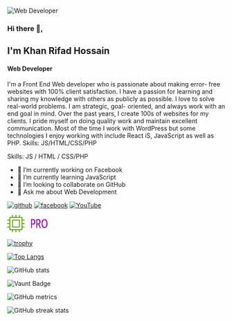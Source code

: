 ![Web Developer](https://scontent.fjsr17-1.fna.fbcdn.net/v/t39.30808-6/414044905_1323937501644775_994965640883532232_n.jpg?_nc_cat=106&ccb=1-7&_nc_sid=cc71e4&_nc_ohc=6aGWmmnUStoQ7kNvgE1Dc3-&_nc_zt=23&_nc_ht=scontent.fjsr17-1.fna&_nc_gid=A2PtdbZcTp-IfIPwaQIuUV6&oh=00_AYCAJjBaEUlYPRX3gHQwduOVUcD6fpFiel8-TlqFS86stg&oe=67280862)

### Hi there 👋,
## I'm Khan Rifad Hossain
#### Web Developer


I'm a Front End Web developer who is passionate about making error- free websites with 100% client satisfaction. I have a passion for learning and sharing my knowledge with others as publicly as possible. I love to solve real-world problems. I am strategic, goal- oriented, and always work with an end goal in mind. Over the past years, I create 100s of websites for my clients. I pride myself on doing quality work and maintain excellent communication. Most of the time I work with WordPress but some technologies I enjoy working with include React iS, JavaScript as well as PHP. Skills: JS/HTML/CSS/PHP

Skills:  JS / HTML / CSS/PHP

- 🔭 I’m currently working on Facebook 
- 🌱 I’m currently learning JavaScript 
- 👯 I’m looking to collaborate on GitHub 
- 💬 Ask me about Web Development 


[<img src='https://cdn.jsdelivr.net/npm/simple-icons@3.0.1/icons/github.svg' alt='github' height='40'>](https://github.com/rifadbasic)  [<img src='https://cdn.jsdelivr.net/npm/simple-icons@3.0.1/icons/facebook.svg' alt='facebook' height='40'>](https://www.facebook.com/rifadbasic)  [<img src='https://cdn.jsdelivr.net/npm/simple-icons@3.0.1/icons/youtube.svg' alt='YouTube' height='40'>](https://www.youtube.com/channel/rifadbasic)  

<a href='https://docs.github.com/en/developers'><img src='https://raw.githubusercontent.com/acervenky/animated-github-badges/master/assets/devbadge.gif' width='40' height='40'></a> <a href='https://github.com/pricing'><img src='https://raw.githubusercontent.com/acervenky/animated-github-badges/master/assets/pro.gif' width='40' height='40'></a> 

[![trophy](https://github-profile-trophy.vercel.app/?username=rifadbasic)](https://github.com/ryo-ma/github-profile-trophy)

[![Top Langs](https://github-readme-stats.vercel.app/api/top-langs/?username=rifadbasic)](https://github.com/anuraghazra/github-readme-stats)

![GitHub stats](https://github-readme-stats.vercel.app/api?username=rifadbasic&show_icons=true)  

![Vaunt Badge](https://api.vaunt.dev/v1/github/entities/rifadbasic/contributions?format=svg&private=false)  

![GitHub metrics](https://metrics.lecoq.io/rifadbasic)  

![GitHub streak stats](https://streak-stats.demolab.com/?user=rifadbasic)  

